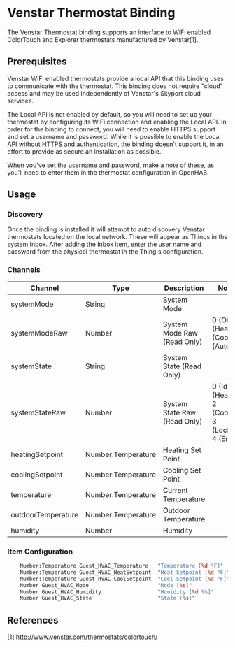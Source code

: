 # Venstar Thermostat Binding

The Venstar Thermostat binding supports an interface to WiFi enabled ColorTouch and Explorer thermostats manufactured by Venstar[1].

## Prerequisites

Venstar WiFi enabled thermostats provide a local API that this binding uses
to communicate with the thermostat. This binding does not require "cloud" 
access and may be used independently of Venstar's Skyport cloud services.

The Local API is not enabled by default, so you will need to set up your 
thermostat by configuring its WiFi connection and enabling the Local API. In
order for the binding to connect, you will need to enable HTTPS support and 
set a username and password. While it is possible to enable the Local API
without HTTPS and authentication, the binding doesn't support it, in an effort
to provide as secure an installation as possible.

When you've set the username and password, make a note of these, as you'll need
to enter them in the thermostat configuration in OpenHAB.


## Usage

### Discovery

Once the binding is installed it will attempt to auto discovery Venstar thermostats located on the local network.
These will appear as Things in the system Inbox. 
After adding the Inbox item, enter the user name and password from the physical thermostat in the Thing's configuration.

### Channels

| Channel            | Type               | Description                  | Notes                                                  |
|--------------------|--------------------|------------------------------|--------------------------------------------------------|
| systemMode         | String             | System Mode                  |                                                        |
| systemModeRaw      | Number             | System Mode Raw (Read Only)  | 0 (Off) 1 (Heat) 2 (Cool) 3 (Auto)                     |
| systemState        | String             | System State (Read Only)     |                                                        |
| systemStateRaw     | Number             | System State Raw (Read Only) | 0 (Idle) 1 (Heating) 2 (Cooling) 3 (Lockout) 4 (Error) |
| heatingSetpoint    | Number:Temperature | Heating Set Point            |                                                        |
| coolingSetpoint    | Number:Temperature | Cooling Set Point            |                                                        |
| temperature        | Number:Temperature | Current Temperature          |                                                        |
| outdoorTemperature | Number:Temperature | Outdoor Temperature          |                                                        |
| humidity           | Number             | Humidity                     |                                                        |


### Item Configuration


```perl
    Number:Temperature Guest_HVAC_Temperature   "Temperature [%d °F]"   {channel="venstarthermostat:colorTouchThermostat:001122334455:temperature"}
    Number:Temperature Guest_HVAC_HeatSetpoint  "Heat Setpoint [%d °F]" {channel="venstarthermostat:colorTouchThermostat:001122334455:heatingSetpoint"}
    Number:Temperature Guest_HVAC_CoolSetpoint  "Cool Setpoint [%d °F]" {channel="venstarthermostat:colorTouchThermostat:001122334455:coolingSetpoint"}
    Number Guest_HVAC_Mode                      "Mode [%s]"             {channel="venstarthermostat:colorTouchThermostat:001122334455:systemMode"}
    Number Guest_HVAC_Humidity                  "Humidity [%d %%]"      {channel="venstarthermostat:colorTouchThermostat:001122334455:humidity"}
    Number Guest_HVAC_State                     "State [%s]"            {channel="venstarthermostat:colorTouchThermostat:001122334455:systemState"}
```

## References

[1] http://www.venstar.com/thermostats/colortouch/
